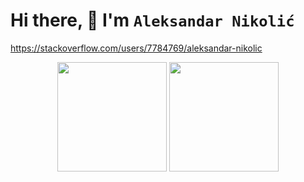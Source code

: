 # Hi there, 👋 I'm `Aleksandar Nikolić`


https://stackoverflow.com/users/7784769/aleksandar-nikolic

<!--
[![trophy](https://github-profile-trophy.vercel.app/?username=kubanac95)](https://github.com/ryo-ma/github-profile-trophy)
[![Top Langs](https://github-readme-stats.vercel.app/api/top-langs/?username=anuraghazra&layout=compact)](https://github.com/anuraghazra/github-readme-stats)
-->

<div align="center">

  <img height="175px" src="https://github-readme-stats.vercel.app/api?username=kubanac95&show_icons=true&theme=tokyonight&include_all_commits=true&count_private=true&border_radius=0&hide_border=true"/>

  <img style="margin-bottom: 50px;" height="175px" src="https://github-readme-stats.vercel.app/api/top-langs/?username=kubanac95&layout=compact&langs_count=9&border_radius=0&hide_border=true&theme=tokyonight&card_width=319"/>

<div>

<!--
**kubanac95/kubanac95** is a ✨ _special_ ✨ repository because its `README.md` (this file) appears on your GitHub profile.

Here are some ideas to get you started:

- 🔭 I’m currently working on ...
- 🌱 I’m currently learning ...
- 👯 I’m looking to collaborate on ...
- 🤔 I’m looking for help with ...
- 💬 Ask me about ...
- 📫 How to reach me: ...
- 😄 Pronouns: ...
- ⚡ Fun fact: ...
-->
